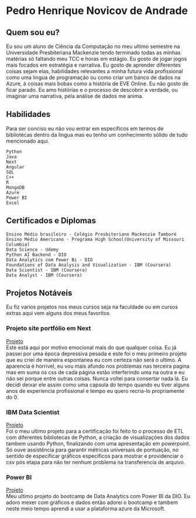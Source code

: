 # Pedro Henrique Novicov de Andrade
## Quem sou eu? 
Eu sou um aluno de Ciência da Computação no meu ultimo semestre na Universidade Presbiteriana Mackenzie tendo terminado todas as minhas matérias só faltando meu TCC e horas em estágio. Eu gosto de jogar jogos mais focados em estratégia e narrativa. 
Eu gosto de aprender diferentes coisas sejam elas, habilidades relevantes a minha futura vida profissional como uma lingua de programação ou como criar um banco de dados na Azure, á coisas mais bobas como a história de EVE Online. Eu não gosto de ficar
parado. Eu amo histórias e o processo de descobrir a verdade, ou imaginar uma narrativa, pela análise de dados me anima.

## Habilidades
Para ser conciso eu não vou entrar em especificos em termos de bibliotécas dentro da lingua mas eu tenho um conhecimento sólido de tudo mencionado aqui.
```
Python
Java
Next
Angular
SQL
C++
R
MongoDB
Azure
Power BI
Excel
```
## Certificados e Diplomas
```
Ensino Médio brasileiro - Colégio Presbiteriano Mackenzie Tamboré
Ensino Médio Americano - Programa High School(University of Missouri Columbia)
Data Science - Udemy
Python AI Backend - DIO
Data Analytics com Power Bi - DIO
Foundations of Data Analysis and Visualization - IBM (Coursera)
Data Scientist - IBM (Coursera)
Data Analyst - IBM (Coursera)

```
## Projetos Notáveis
Eu fiz varios projetos nos meus cursos seja na faculdade ou em cursos extras aqui vem alguns dos meus favoritos

### Projeto site portfólio em Next
[Projeto](https://github.com/Haskei/portfolioSite_mockup_React) <br>
Este está aqui por motivo emocional mais do que qualquer coisa. Eu já passei por uma época depressiva pesada e este foi o meu primeiro projeto que eu criei
de maneira espontanea eu com certeza não será o ultimo. A aparencia é horrivel, eu vou mais afundo nos problemas nas terceira pagina mas em suma os css de cada
página estão interferindo uma na outra e eu não sei porque entre outras coisas. Nunca voltei para consertar nada lá. Eu decidi deixar ele assim como uma capsula do tempo
quando eu tiver alguns anos de experiencia profissional e tempo eu quero recria-lo propriamente do 0.

### IBM Data Scientist
[Projeto](https://github.com/Haskei/D.S_Capstone) <br>
Foi o meu ultimo projeto para a certificação foi feito to o processo de ETL com diferentes bibliotecas de Python, a criação de visualizações dos dados tambem usando Python, finalizando com uma apresentação
em powerpoint. Só ouve assistência para garantir métricas universais de pontuação, no sentido de especificar gráficos especificos para mostrar e providenciar o csv pós etapa para não ter nenhum problema
na transferencia de arquivo.

### Power BI
[Projeto](https://github.com/Haskei/DIO_PowerBI_L) <br>
Meu ultimo projeto do bootcamp de Data Analytics com Power BI da DIO. Eu adoro mexer com gráficos e dados então adorei o bootcamp e tambem neste meio tempo aprendi a usar a plataforma azure da Microsoft.






